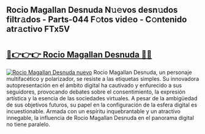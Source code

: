 ## Rocio Magallan Desnuda N𝚞𝚎vos desn𝚞dos filtr𝚊dos - Parts-044 F𝚘tos vid𝚎o - C𝚘ntenido atr𝚊ctivo FTx5V

# <h2><a href="http://mb2wzl2.tromn.icu/?c=Rocio+Magallan+Desnuda">🔗👉👉👉 Rocio Magallan Desnuda 🔗🔗</a></h2>

[![Rocio Magallan Desnuda nuevo](https://i.imgur.com/pEAQMta.gif)](http://mb2wzl2.tromn.icu/?c=Rocio+Magallan+Desnuda)
Rocio Magallan Desnuda, un personaje multifacético y polarizador, se resiste a las etiquetas simples. Su innovadora autopresentación en el ámbito digital ha cautivado y enfurecido a sus seguidores, provocando debates sobre el consentimiento, la expresión artística y la esencia de las sociedades virtuales. A pesar de la ambigüedad de sus objetivos futuros, su papel en la configuración de la esfera digital es incuestionable. Armada con un espíritu inquebrantable y un atractivo innegable, la influencia de Rocio Magallan Desnuda en el panorama digital no tiene paralelo.
